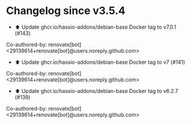 # Changelog since v3.5.4
- ⬆️ Update ghcr.io/hassio-addons/debian-base Docker tag to v7.0.1 (#143)

Co-authored-by: renovate[bot] <29139614+renovate[bot]@users.noreply.github.com> 
- ⬆️ Update ghcr.io/hassio-addons/debian-base Docker tag to v7 (#141)

Co-authored-by: renovate[bot] <29139614+renovate[bot]@users.noreply.github.com> 
- ⬆️ Update ghcr.io/hassio-addons/debian-base Docker tag to v6.2.7 (#139)

Co-authored-by: renovate[bot] <29139614+renovate[bot]@users.noreply.github.com> 
